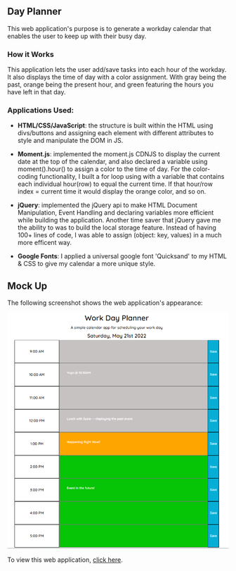 ## Day Planner

This web application's purpose is to generate a workday calendar that enables the user to keep up with their busy day.

### How it Works

This application lets the user add/save tasks into each hour of the workday. It also displays the time of day with a color assignment. With gray being the past, orange being the present hour, and green featuring the hours you have left in that day.

### Applications Used:

* **HTML/CSS/JavaScript**: the structure is built within the HTML using divs/buttons and assigning each element with different attributes to style and manipulate the DOM in JS.

* **Moment.js**: implemented the moment.js CDNJS to display the current date at the top of the calendar, and also declared a variable using moment().hour() to assign a color to the time of day. For the color-coding functionality, I built a for loop using with a variable that contains each individual hour(row) to equal the current time. If that hour/row index = current time it would display the orange color, and so on.

* **jQuery**: implemented the jQuery api to make HTML Document Manipulation, Event Handling and declaring variables more efficient while building the application. Another time saver that jQuery gave me the ability to was to build the local storage feature. Instead of having 100+ lines of code, I was able to assign (object: key, values) in a much more efficent way.

* **Google Fonts**: I applied a universal google font 'Quicksand' to my HTML & CSS to give my calendar a more unique style.

## Mock Up

The following screenshot shows the web application's appearance:

![](./images/screenshot.png)

To view this web application, [click here](https://lindsey-lansford.github.io/day-planner/).
